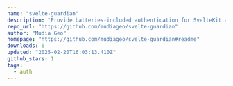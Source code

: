```yaml
---
name: "svelte-guardian"
description: "Provide batteries-included authentication for SvelteKit applications."
repo_url: "https://github.com/mudiageo/svelte-guardian"
author: "Mudia Geo"
homepage: "https://github.com/mudiageo/svelte-guardian#readme"
downloads: 6
updated: "2025-02-20T16:03:13.410Z"
github_stars: 1
tags: 
  - auth
---
```

